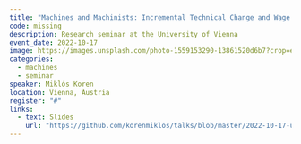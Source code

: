 ```yaml
---
title: "Machines and Machinists: Incremental Technical Change and Wage Inequality"
code: missing
description: Research seminar at the University of Vienna
event_date: 2022-10-17
image: https://images.unsplash.com/photo-1559153290-13861520d6b7?crop=entropy&cs=tinysrgb&fit=max&fm=jpg&ixid=M3w2ODAxOTV8MHwxfHJhbmRvbXx8fHx8fHx8fDE3MzI2NDM2MTd8&ixlib=rb-4.0.3&q=80&w=1080
categories: 
  - machines
  - seminar
speaker: Miklós Koren
location: Vienna, Austria
register: "#"
links:
  - text: Slides
    url: "https://github.com/korenmiklos/talks/blob/master/2022-10-17-uniwien/README.pdf"
---
```

